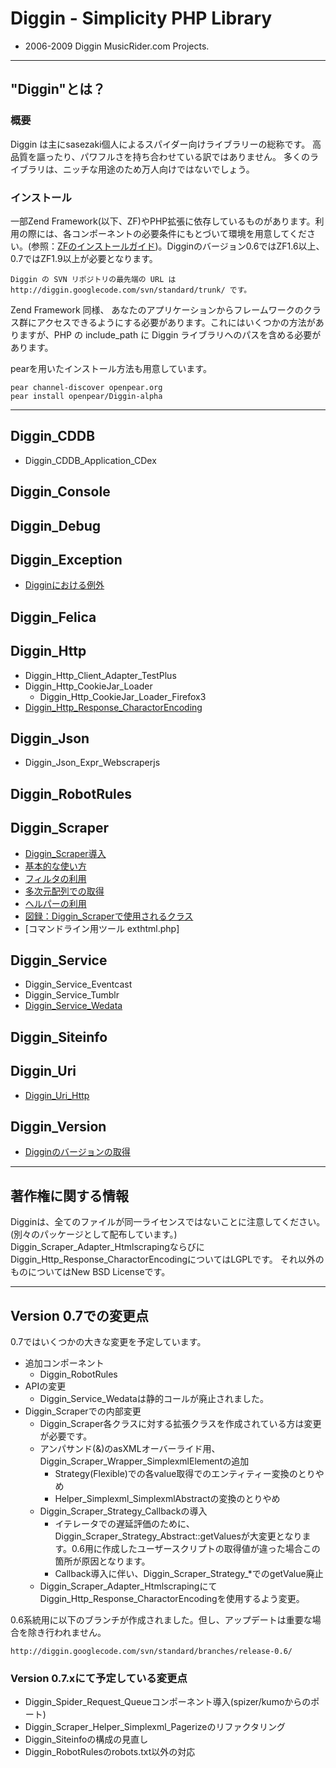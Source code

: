 Diggin - Simplicity PHP Library
===============================
- 2006-2009 Diggin MusicRider.com Projects.

---
"Diggin"とは？
--------------
### 概要 ###

Diggin は主にsasezaki個人によるスパイダー向けライブラリーの総称です。 高品質を謳ったり、パワフルさを持ち合わせている訳ではありません。
多くのライブラリは、ニッチな用途のため万人向けではないでしょう。

### インストール ###

一部Zend Framework(以下、ZF)やPHP拡張に依存しているものがあります。利用の際には、各コンポーネントの必要条件にもとづいて環境を用意してください。(参照：[ZFのインストールガイド](http://framework.zend.com/manual/ja/introduction.installation.html))。Digginのバージョン0.6ではZF1.6以上、0.7ではZF1.9以上が必要となります。

    Diggin の SVN リポジトリの最先端の URL は http://diggin.googlecode.com/svn/standard/trunk/ です。

Zend Framework 同様、 あなたのアプリケーションからフレームワークのクラス群にアクセスできるようにする必要があります。これにはいくつかの方法がありますが、PHP の include_path に Diggin ライブラリへのパスを含める必要があります。

pearを用いたインストール方法も用意しています。

    pear channel-discover openpear.org
    pear install openpear/Diggin-alpha

---
## Diggin_CDDB
- Diggin_CDDB_Application_CDex

## Diggin_Console

## Diggin_Debug

## Diggin_Exception
- [Digginにおける例外](diggin.exception.markdown)

## Diggin_Felica

## Diggin_Http
- Diggin_Http_Client_Adapter_TestPlus
- Diggin_Http_CookieJar_Loader
    - Diggin_Http_CookieJar_Loader_Firefox3
- [Diggin_Http_Response_CharactorEncoding](diggin.http.response.charactorencoding.markdown)

## Diggin_Json
- Diggin_Json_Expr_Webscraperjs

## Diggin_RobotRules

## Diggin_Scraper
- [Diggin_Scraper導入](diggin.scraper.markdown)
- [基本的な使い方](diggin.scraper.usage.markdown)
- [フィルタの利用](diggin.scraper.filter.markdown)
- [多次元配列での取得](diggin.scraper.multiarray.markdown)
- [ヘルパーの利用](diggin.scraper.helper.markdown)
- [図録：Diggin_Scraperで使用されるクラス](diggin.scraper.classes.markdown)
- [コマンドライン用ツール exthtml.php]

## Diggin_Service
- Diggin_Service_Eventcast
- Diggin_Service_Tumblr
- [Diggin_Service_Wedata](diggin.service.wedata.markdown)

## Diggin_Siteinfo

## Diggin_Uri
- [Diggin_Uri_Http](diggin.uri.http.markdown)

## Diggin_Version
- [Digginのバージョンの取得](diggin.version.markdown)

---
## 著作権に関する情報
Digginは、全てのファイルが同一ライセンスではないことに注意してください。(別々のパッケージとして配布しています。)
Diggin_Scraper_Adapter_Htmlscrapingならびに
Diggin_Http_Response_CharactorEncodingについてはLGPLです。
それ以外のものについてはNew BSD Licenseです。

---
## Version 0.7での変更点
0.7ではいくつかの大きな変更を予定しています。

- 追加コンポーネント
    - Diggin_RobotRules
- APIの変更
    - Diggin_Service_Wedataは静的コールが廃止されました。
- Diggin_Scraperでの内部変更
    - Diggin_Scraper各クラスに対する拡張クラスを作成されている方は変更が必要です。
    - アンパサンド(&)のasXMLオーバーライド用、Diggin_Scraper_Wrapper_SimplexmlElementの追加
        - Strategy(Flexible)での各value取得でのエンティティー変換のとりやめ
        - Helper_Simplexml_SimplexmlAbstractの変換のとりやめ
    - Diggin_Scraper_Strategy_Callbackの導入
        - イテレータでの遅延評価のために、Diggin_Scraper_Strategy_Abstract::getValuesが大変更となります。0.6用に作成したユーザースクリプトの取得値が違った場合この箇所が原因となります。
        - Callback導入に伴い、Diggin_Scraper_Strategy_*でのgetValue廃止
    - Diggin_Scraper_Adapter_HtmlscrapingにてDiggin_Http_Response_CharactorEncodingを使用するよう変更。

0.6系統用に以下のブランチが作成されました。但し、アップデートは重要な場合を除き行われません。

    http://diggin.googlecode.com/svn/standard/branches/release-0.6/

### Version 0.7.xにて予定している変更点
- Diggin_Spider_Request_Queueコンポーネント導入(spizer/kumoからのポート)
- Diggin_Scraper_Helper_Simplexml_Pagerizeのリファクタリング
- Diggin_Siteinfoの構成の見直し
- Diggin_RobotRulesのrobots.txt以外の対応

